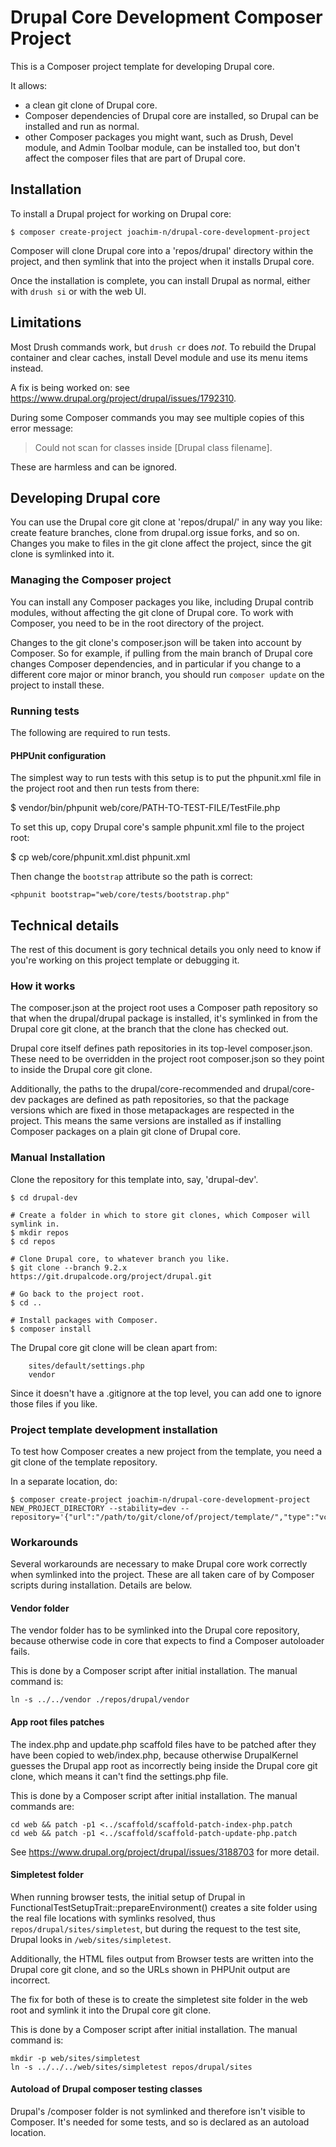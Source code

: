 # Drupal Core Development Composer Project

This is a Composer project template for developing Drupal core.

It allows:

- a clean git clone of Drupal core.
- Composer dependencies of Drupal core are installed, so Drupal can be installed
  and run as normal.
- other Composer packages you might want, such as Drush, Devel module, and Admin
  Toolbar module, can be installed too, but don't affect the composer files
  that are part of Drupal core.

## Installation

To install a Drupal project for working on Drupal core:

```
$ composer create-project joachim-n/drupal-core-development-project
```

Composer will clone Drupal core into a 'repos/drupal' directory within the
project, and then symlink that into the project when it installs Drupal core.

Once the installation is complete, you can install Drupal as normal, either with
`drush si` or with the web UI.

## Limitations

Most Drush commands work, but `drush cr` does *not*. To rebuild the Drupal
container and clear caches, install Devel module and use its menu items instead.

A fix is being worked on: see
https://www.drupal.org/project/drupal/issues/1792310.

During some Composer commands you may see multiple copies of this error message:

> Could not scan for classes inside [Drupal class filename].

These are harmless and can be ignored.

## Developing Drupal core

You can use the Drupal core git clone at 'repos/drupal/' in any way you like:
create feature branches, clone from drupal.org issue forks, and so on. Changes
you make to files in the git clone affect the project, since the git clone is
symlinked into it.

### Managing the Composer project

You can install any Composer packages you like, including Drupal contrib
modules, without affecting the git clone of Drupal core. To work with Composer,
you need to be in the root directory of the project.

Changes to the git clone's composer.json will be taken into account by Composer.
So for example, if pulling from the main branch of Drupal core changes Composer
dependencies, and in particular if you change to a different core major or minor
branch, you should run `composer update` on the project to install these.

### Running tests

The following are required to run tests.

#### PHPUnit configuration

The simplest way to run tests with this setup is to put the phpunit.xml file in
the project root and then run tests from there:

$ vendor/bin/phpunit web/core/PATH-TO-TEST-FILE/TestFile.php

To set this up, copy Drupal core's sample phpunit.xml file to the project root:

$ cp web/core/phpunit.xml.dist phpunit.xml

Then change the `bootstrap` attribute so the path is correct:

```
<phpunit bootstrap="web/core/tests/bootstrap.php"
```

## Technical details

The rest of this document is gory technical details you only need to know if
you're working on this project template or debugging it.

### How it works

The composer.json at the project root uses a Composer path repository so that
when the drupal/drupal package is installed, it's symlinked in from the Drupal
core git clone, at the branch that the clone has checked out.

Drupal core itself defines path repositories in its top-level composer.json.
These need to be overridden in the project root composer.json so they point to
inside the Drupal core git clone.

Additionally, the paths to the drupal/core-recommended and drupal/core-dev
packages are defined as path repositories, so that the package versions which
are fixed in those metapackages are respected in the project. This means the
same versions are installed as if installing Composer packages on a plain git
clone of Drupal core.

### Manual Installation

Clone the repository for this template into, say, 'drupal-dev'.

```
$ cd drupal-dev

# Create a folder in which to store git clones, which Composer will symlink in.
$ mkdir repos
$ cd repos

# Clone Drupal core, to whatever branch you like.
$ git clone --branch 9.2.x https://git.drupalcode.org/project/drupal.git

# Go back to the project root.
$ cd ..

# Install packages with Composer.
$ composer install
```

The Drupal core git clone will be clean apart from:

```
	sites/default/settings.php
	vendor
```

Since it doesn't have a .gitignore at the top level, you can add one to ignore
those files if you like.

### Project template development installation

To test how Composer creates a new project from the template, you need a git
clone of the template repository.

In a separate location, do:

```
$ composer create-project joachim-n/drupal-core-development-project NEW_PROJECT_DIRECTORY --stability=dev --repository='{"url":"/path/to/git/clone/of/project/template/","type":"vcs"}'
```

### Workarounds

Several workarounds are necessary to make Drupal core work correctly when
symlinked into the project. These are all taken care of by Composer scripts
during installation. Details are below.

#### Vendor folder

The vendor folder has to be symlinked into the Drupal core repository, because
otherwise code in core that expects to find a Composer autoloader fails.

This is done by a Composer script after initial installation. The manual command
is:

```
ln -s ../../vendor ./repos/drupal/vendor
```

#### App root files patches

The index.php and update.php scaffold files have to be patched after they have
been copied to web/index.php, because otherwise DrupalKernel guesses the Drupal
app root as incorrectly being inside the Drupal core git clone, which means it
can't find the settings.php file.

This is done by a Composer script after initial installation. The manual
commands are:

```
cd web && patch -p1 <../scaffold/scaffold-patch-index-php.patch
cd web && patch -p1 <../scaffold/scaffold-patch-update-php.patch
```

See https://www.drupal.org/project/drupal/issues/3188703 for more detail.

#### Simpletest folder

When running browser tests, the initial setup of Drupal in
FunctionalTestSetupTrait::prepareEnvironment() creates a site folder using the
real file locations with symlinks resolved, thus
`repos/drupal/sites/simpletest`, but during the request to the test site, Drupal
looks in `/web/sites/simpletest`.

Additionally, the HTML files output from Browser tests are written into the
Drupal core git clone, and so the URLs shown in PHPUnit output are incorrect.

The fix for both of these is to create the simpletest site folder in the web
root and symlink it into the Drupal core git clone.

This is done by a Composer script after initial installation. The manual command
is:

```
mkdir -p web/sites/simpletest
ln -s ../../../web/sites/simpletest repos/drupal/sites
```

#### Autoload of Drupal composer testing classes

Drupal's /composer folder is not symlinked and therefore isn't visible to
Composer. It's needed for some tests, and so is declared as an autoload
location.

